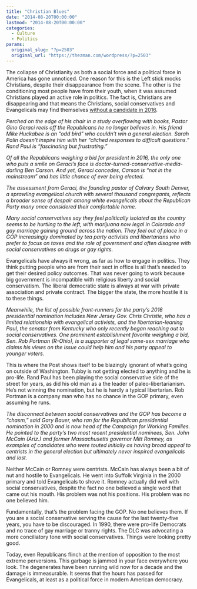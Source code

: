 ```yaml
---
title: "Christian Blues"
date: "2014-08-20T00:00:00"
lastmod: "2014-08-20T00:00:00"
categories:
  - Culture
  - Politics
params:
  original_slug: "?p=2503"
  original_url: "https://thezman.com/wordpress/?p=2503"
---
```


The collapse of Christianity as both a social force and a political
force in America has gone unnoticed. One reason for this is the Left
stick mocks Christians, despite their disappearance from the scene. The
other is the conditioning most people have from their youth, when it was
assumed Christians played an active role in politics. The fact is,
Christians are disappearing and that means the Christians, social
conservatives and Evangelicals may find themselves <a
href="http://www.washingtonpost.com/politics/some-evangelicals-in-republican-party-are-feeling-left-out-see-no-standard-bearer/2014/08/16/77c380e8-224e-11e4-958c-268a320a60ce_story.html"
rel="noopener noreferrer" target="_blank">without a candidate in
2016</a>.

*Perched on the edge of his chair in a study overflowing with books,
Pastor Gino Geraci reels off the Republicans he no longer believes in.
His friend Mike Huckabee is an “odd bird” who couldn’t win a general
election. Sarah Palin doesn’t inspire him with her “cliched responses to
difficult questions.” Rand Paul is “fascinating but frustrating.”*

*Of all the Republicans weighing a bid for president in 2016, the only
one who puts a smile on Geraci’s face is
doctor-turned-conservative-media-darling Ben Carson. And yet, Geraci
concedes, Carson is “not in the mainstream” and has little chance of
ever being elected.*

*The assessment from Geraci, the founding pastor of Calvary South
Denver, a sprawling evangelical church with several thousand
congregants, reflects a broader sense of despair among white
evangelicals about the Republican Party many once considered their
comfortable home.*

*Many social conservatives say they feel politically isolated as the
country seems to be hurtling to the left, with marijuana now legal in
Colorado and gay marriage gaining ground across the nation. They feel
out of place in a GOP increasingly dominated by tea party activists and
libertarians who prefer to focus on taxes and the role of government and
often disagree with social conservatives on drugs or gay rights.*

Evangelicals have always it wrong, as far as how to engage in politics.
They think putting people who are from their sect in office is all
that’s needed to get their desired policy outcomes. That was never going
to work because big government is incompatible with religious liberty
and social conservatism. The liberal democratic state is always at war
with private association and private contract. The bigger the state, the
more hostile it is to these things.

*Meanwhile, the list of possible front-runners for the party’s 2016
presidential nomination includes New Jersey Gov. Chris Christie, who has
a limited relationship with evangelical activists, and the
libertarian-leaning Paul, the senator from Kentucky who only recently
began reaching out to social conservatives. One prominent establishment
favorite weighing a bid, Sen. Rob Portman (R-Ohio), is a supporter of
legal same-sex marriage who claims his views on the issue could help him
and his party appeal to younger voters.*

This is where the Post shows itself to be blazingly ignorant of what’s
going on outside of Washington. Tubby is not getting elected to anything
and he is pro-life. Rand Paul has been playing the social conservative
side of the street for years, as did his old man as a the leader of
paleo-libertarianism. He’s not winning the nomination, but he is hardly
a typical libertarian. Rob Portman is a company man who has no chance in
the GOP primary, even assuming he runs.

*The disconnect between social conservatives and the GOP has become a
“chasm,” said Gary Bauer, who ran for the Republican presidential
nomination in 2000 and is now head of the Campaign for Working Families.
He pointed to the party’s two most recent presidential nominees, Sen.
John McCain (Ariz.) and former Massachusetts governor Mitt Romney, as
examples of candidates who were touted initially as having broad appeal
to centrists in the general election but ultimately never inspired
evangelicals and lost.*

Neither McCain or Romney were centrists. McCain has always been a bit of
nut and hostile to Evangelicals. He went into Suffolk Virginia in the
2000 primary and told Evangelicals to shove it. Romney actually did well
with social conservatives, despite the fact no one believed a single
word that came out his mouth. His problem was not his positions. His
problem was no one believed him.

Fundamentally, that’s the problem facing the GOP. No one believes them.
If you are a social conservative serving the cause for the last
twenty-five years, you have to be discouraged. In 1990, there were
pro-life Democrats and no trace of gay marriage or tranny rights. The
DLC was advocating a more conciliatory tone with social conservatives.
Things were looking pretty good.

Today, even Republicans flinch at the mention of opposition to the most
extreme perversions. This garbage is jammed in your face everywhere you
look. The degenerates have been running wild now for a decade and the
damage is immeasurable. It seems that the hours has passed for
Evangelicals, at least as a political force in modern American
democracy.
